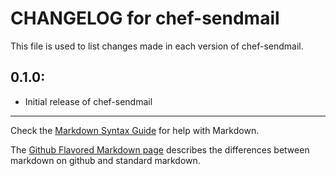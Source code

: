 # CHANGELOG for chef-sendmail

This file is used to list changes made in each version of chef-sendmail.

## 0.1.0:

* Initial release of chef-sendmail

- - -
Check the [Markdown Syntax Guide](http://daringfireball.net/projects/markdown/syntax) for help with Markdown.

The [Github Flavored Markdown page](http://github.github.com/github-flavored-markdown/) describes the differences between markdown on github and standard markdown.
